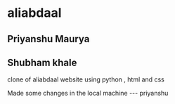 # aliabdaal
## Priyanshu Maurya
## Shubham khale




clone of aliabdaal website using python , html and css
<!-- date:25/03/2022 -->
Made some changes in the local machine --- priyanshu
